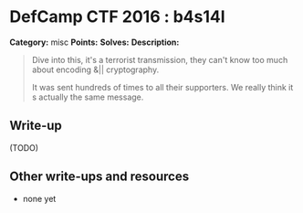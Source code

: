 # DefCamp CTF 2016 : b4s14l

**Category:** misc
**Points:** 
**Solves:** 
**Description:**

> Dive into this, it's a terrorist transmission, they can't know too much about encoding &|| cryptography. 
> 
> It was sent hundreds of times to all their supporters. We really think it s actually the same message.

## Write-up

(TODO)

## Other write-ups and resources

* none yet
